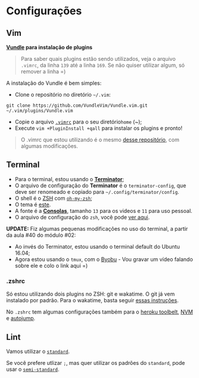 # Configurações

## Vim

**[Vundle](https://github.com/VundleVim/Vundle.vim) para instalação de plugins**

> Para saber quais plugins estão sendo utilizados, veja o arquivo `.vimrc`, da linha `139` até a linha `169`. Se não quiser utilizar algum, só remover a linha =)

A instalação do Vundle é bem simples:

- Clone o repositório no diretório `~/.vim`:

```console
git clone https://github.com/VundleVim/Vundle.vim.git ~/.vim/plugins/Vundle.vim
```

- Copie o arquivo [`.vimrc`](https://github.com/da2k/curso-reactjs-ninja/blob/master/config/.vimrc) para o seu diretório`home` (~);
- Execute `vim +PluginInstall +qall` para instalar os plugins e pronto!

> O .vimrc que estou utilizando é o mesmo [desse repositório](https://github.com/alrra/dotfiles/blob/master/src/vim/vimrc), com algumas modificações.

## Terminal

- Para o terminal, estou usando o [**Terminator**](http://gnometerminator.blogspot.com.br/p/introduction.html);
- O arquivo de configuração do **Terminator** é o `terminator-config`, que deve ser renomeado e copiado para `~/.config/terminator/config`.
- O shell é o [ZSH](http://www.zsh.org/) com [`oh-my-zsh`](https://github.com/robbyrussell/oh-my-zsh);
- O tema é [este](https://github.com/fdaciuk/avit-da2k).
- A fonte é a [**Consolas**](http://www.fontpalace.com/font-download/Consolas/), tamanho `13` para os videos e `11` para uso pessoal.
- O arquivo de configuração do `zsh`, você pode [ver aqui](https://github.com/da2k/curso-reactjs-ninja/blob/master/config/.zshrc).

**UPDATE:** Fiz algumas pequenas modificações no uso do terminal, a partir da aula #40 do módulo #02:
- Ao invés do Terminator, estou usando o terminal default do Ubuntu 16.04;
- Agora estou usando o `tmux`, com o [Byobu](http://byobu.co/) - Vou gravar um vídeo falando sobre ele e colo o link aqui =)

### .zshrc

Só estou utilizando dois plugins no ZSH: git e wakatime. O git já vem instalado por padrão. Para o wakatime, basta seguir [essas instruções](https://github.com/wbinglee/zsh-wakatime).

No `.zshrc` tem algumas configurações também para o [heroku toolbelt](https://toolbelt.heroku.com/), [NVM](https://github.com/creationix/nvm) e [autojump](https://github.com/wting/autojump).

## Lint

Vamos utilizar o [`standard`](https://github.com/feross/standard).

Se você prefere utlizar `;`, mas quer utilizar os padrões do `standard`, pode usar o [`semi-standard`](https://github.com/Flet/semistandard).
